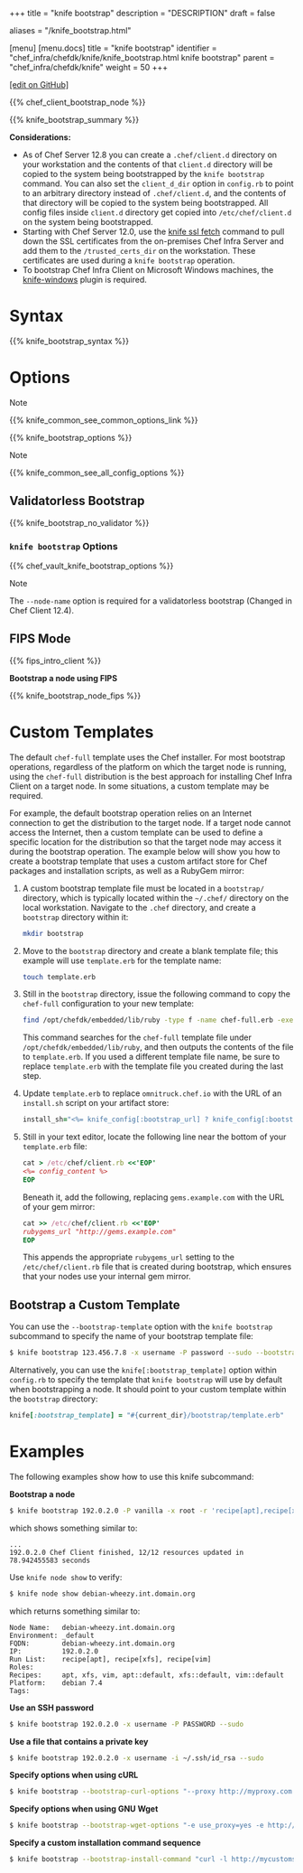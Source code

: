 +++
title = "knife bootstrap"
description = "DESCRIPTION"
draft = false

aliases = "/knife_bootstrap.html"

[menu]
  [menu.docs]
    title = "knife bootstrap"
    identifier = "chef_infra/chefdk/knife/knife_bootstrap.html knife bootstrap"
    parent = "chef_infra/chefdk/knife"
    weight = 50
+++    

[\[edit on
GitHub\]](https://github.com/chef/chef-web-docs/blob/master/chef_master/source/knife_bootstrap.rst)

{{% chef_client_bootstrap_node %}}

{{% knife_bootstrap_summary %}}

**Considerations:**

-   As of Chef Server 12.8 you can create a `.chef/client.d` directory
    on your workstation and the contents of that `client.d` directory
    will be copied to the system being bootstrapped by the
    `knife bootstrap` command. You can also set the `client_d_dir`
    option in `config.rb` to point to an arbitrary directory instead of
    `.chef/client.d`, and the contents of that directory will be copied
    to the system being bootstrapped. All config files inside `client.d`
    directory get copied into `/etc/chef/client.d` on the system being
    bootstrapped.
-   Starting with Chef Server 12.0, use the [knife ssl
    fetch](/knife_ssl_fetch/) command to pull down the SSL
    certificates from the on-premises Chef Infra Server and add them to
    the `/trusted_certs_dir` on the workstation. These certificates are
    used during a `knife bootstrap` operation.
-   To bootstrap Chef Infra Client on Microsoft Windows machines, the
    [knife-windows](/knife_windows/) plugin is required.

Syntax
======

{{% knife_bootstrap_syntax %}}

Options
=======

<div class="note" markdown="1">

<div class="admonition-title" markdown="1">

Note

</div>

{{% knife_common_see_common_options_link %}}

</div>

{{% knife_bootstrap_options %}}

<div class="note" markdown="1">

<div class="admonition-title" markdown="1">

Note

</div>

{{% knife_common_see_all_config_options %}}

</div>

Validatorless Bootstrap
-----------------------

{{% knife_bootstrap_no_validator %}}

### `knife bootstrap` Options

{{% chef_vault_knife_bootstrap_options %}}

<div class="note" markdown="1">

<div class="admonition-title" markdown="1">

Note

</div>

The `--node-name` option is required for a validatorless bootstrap
(Changed in Chef Client 12.4).

</div>

FIPS Mode
---------

{{% fips_intro_client %}}

**Bootstrap a node using FIPS**

{{% knife_bootstrap_node_fips %}}

Custom Templates
================

The default `chef-full` template uses the Chef installer. For most
bootstrap operations, regardless of the platform on which the target
node is running, using the `chef-full` distribution is the best approach
for installing Chef Infra Client on a target node. In some situations, a
custom template may be required.

For example, the default bootstrap operation relies on an Internet
connection to get the distribution to the target node. If a target node
cannot access the Internet, then a custom template can be used to define
a specific location for the distribution so that the target node may
access it during the bootstrap operation. The example below will show
you how to create a bootstrap template that uses a custom artifact store
for Chef packages and installation scripts, as well as a RubyGem mirror:

1.  A custom bootstrap template file must be located in a `bootstrap/`
    directory, which is typically located within the `~/.chef/`
    directory on the local workstation. Navigate to the `.chef`
    directory, and create a `bootstrap` directory within it:

    ``` bash
    mkdir bootstrap
    ```

2.  Move to the `bootstrap` directory and create a blank template file;
    this example will use `template.erb` for the template name:

    ``` bash
    touch template.erb
    ```

3.  Still in the `bootstrap` directory, issue the following command to
    copy the `chef-full` configuration to your new template:

    ``` bash
    find /opt/chefdk/embedded/lib/ruby -type f -name chef-full.erb -exec cat {} \; > template.erb
    ```

    This command searches for the `chef-full` template file under
    `/opt/chefdk/embedded/lib/ruby`, and then outputs the contents of
    the file to `template.erb`. If you used a different template file
    name, be sure to replace `template.erb` with the template file you
    created during the last step.

4.  Update `template.erb` to replace `omnitruck.chef.io` with the URL of
    an `install.sh` script on your artifact store:

    ``` ruby
    install_sh="<%= knife_config[:bootstrap_url] ? knife_config[:bootstrap_url] : "http://packages.example.com/install.sh" %>"
    ```

5.  Still in your text editor, locate the following line near the bottom
    of your `template.erb` file:

    ``` ruby
    cat > /etc/chef/client.rb <<'EOP'
    <%= config_content %>
    EOP
    ```

    Beneath it, add the following, replacing `gems.example.com` with the
    URL of your gem mirror:

    ``` ruby
    cat >> /etc/chef/client.rb <<'EOP'
    rubygems_url "http://gems.example.com"
    EOP
    ```

    This appends the appropriate `rubygems_url` setting to the
    `/etc/chef/client.rb` file that is created during bootstrap, which
    ensures that your nodes use your internal gem mirror.

Bootstrap a Custom Template
---------------------------

You can use the `--bootstrap-template` option with the `knife bootstrap`
subcommand to specify the name of your bootstrap template file:

``` bash
$ knife bootstrap 123.456.7.8 -x username -P password --sudo --bootstrap-template "template"
```

Alternatively, you can use the `knife[:bootstrap_template]` option
within `config.rb` to specify the template that `knife bootstrap` will
use by default when bootstrapping a node. It should point to your custom
template within the `bootstrap` directory:

``` ruby
knife[:bootstrap_template] = "#{current_dir}/bootstrap/template.erb"
```

Examples
========

The following examples show how to use this knife subcommand:

**Bootstrap a node**

``` bash
$ knife bootstrap 192.0.2.0 -P vanilla -x root -r 'recipe[apt],recipe[xfs],recipe[vim]'
```

which shows something similar to:

``` none
...
192.0.2.0 Chef Client finished, 12/12 resources updated in 78.942455583 seconds
```

Use `knife node show` to verify:

``` bash
$ knife node show debian-wheezy.int.domain.org
```

which returns something similar to:

``` none
Node Name:   debian-wheezy.int.domain.org
Environment: _default
FQDN:        debian-wheezy.int.domain.org
IP:          192.0.2.0
Run List:    recipe[apt], recipe[xfs], recipe[vim]
Roles:
Recipes:     apt, xfs, vim, apt::default, xfs::default, vim::default
Platform:    debian 7.4
Tags:
```

**Use an SSH password**

``` bash
$ knife bootstrap 192.0.2.0 -x username -P PASSWORD --sudo
```

**Use a file that contains a private key**

``` bash
$ knife bootstrap 192.0.2.0 -x username -i ~/.ssh/id_rsa --sudo
```

**Specify options when using cURL**

``` bash
$ knife bootstrap --bootstrap-curl-options "--proxy http://myproxy.com:8080"
```

**Specify options when using GNU Wget**

``` bash
$ knife bootstrap --bootstrap-wget-options "-e use_proxy=yes -e http://myproxy.com:8080"
```

**Specify a custom installation command sequence**

``` bash
$ knife bootstrap --bootstrap-install-command "curl -l http://mycustomserver.com/custom_install_chef_script.sh | sudo bash -s --"
```
